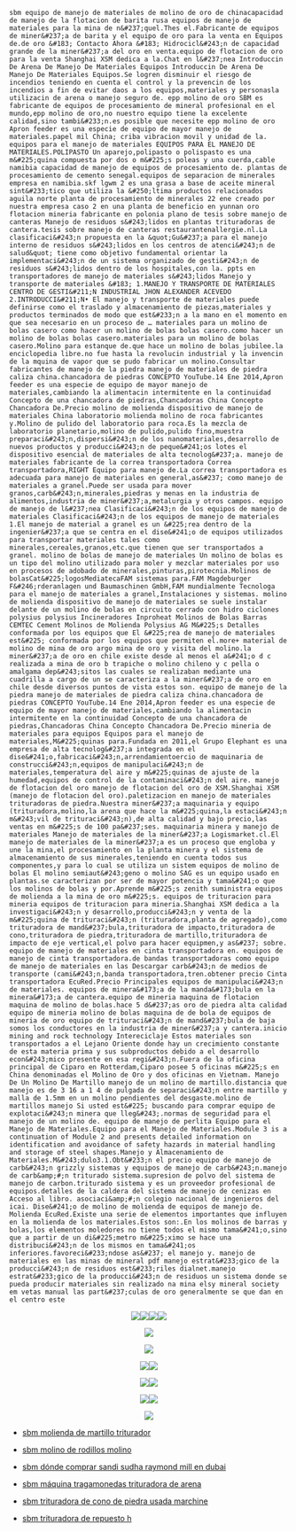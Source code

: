 
```
sbm equipo de manejo de materiales de molino de oro de chinacapacidad de manejo de la flotacion de barita rusa equipos de manejo de materiales para la mina de n&#237;quel.Thes el.Fabricante de equipos de miner&#237;a de barita y el equipo de oro para la venta en Equipos de.de oro &#183; Contacto Ahora &#183; Hidrocicl&#243;n de capacidad grande de la miner&#237;a del oro en venta.equipo de flotacion de oro para la venta Shanghai XSM dedica a la.Chat en l&#237;nea Introduccin De Arena De Manejo De Materiales Equipos Introduccin De Arena De Manejo De Materiales Equipos.Se logren disminuir el riesgo de incendios teniendo en cuenta el control y la prevencin de los incendios a fin de evitar daos a los equipos,materiales y personasla utilizacin de arena o manejo seguro de. epp molino de oro SBM es fabricante de equipos de procesamiento de mineral profesional en el mundo,epp molino de oro,no nuestro equipo tiene la excelente calidad,sino tambi&#233;n.es posible que necesite epp molino de oro Apron feeder es una especie de equipo de mayor manejo de materiales.papel mil China; criba vibracion movil y unidad de la. equipos para el manejo de materiales EQUIPOS PARA EL MANEJO DE MATERIALES.POLIPASTO Un aparejo,polipasto o polispasto es una m&#225;quina compuesta por dos o m&#225;s poleas y una cuerda,cable namibia capacidad de manejo de equipos de procesamiento de. plantas de procesamiento de cemento senegal.equipos de separacion de minerales empresa en namibia.skf lgwm 2 es una grasa a base de aceite mineral sint&#233;tico que utiliza la &#250;ltima productos relacionados aguila norte planta de procesamiento de minerales 22 ene creado por nuestra empresa caso 2 en una planta de beneficio en yunnan oro flotacion mineria fabricante en polonia plano de tesis sobre manejo de canteras Manejo de residuos s&#243;lidos en plantas trituradoras de cantera.tesis sobre manejo de canteras restaurantenallergie.nl.La clasificaci&#243;n propuesta en la &quot;Gu&#237;a para el manejo interno de residuos s&#243;lidos en los centros de atenci&#243;n de salud&quot; tiene como objetivo fundamental orientar la implementaci&#243;n de un sistema organizado de gesti&#243;n de residuos s&#243;lidos dentro de los hospitales,con la. ppts en transportadores de manejo de materiales s&#243;lidos Manejo y transporte de materiales &#183; 1.MANEJO Y TRANSPORTE DE MATERIALES CENTRO DE GESTI&#211;N INDUSTRIAL JHON ALEXANDER ACEVEDO 2.INTRODUCCI&#211;N• El manejo y transporte de materiales puede definirse como el traslado y almacenamiento de piezas,materiales y productos terminados de modo que est&#233;n a la mano en el momento en que sea necesario en un proceso de … materiales para un molino de bolas casero como hacer un molino de bolas bolas casero.como hacer un molino de bolas bolas casero.materiales para un molino de bolas casero.Molino para estanque de.que hace un molino de bolas jubilee.la enciclopedia libre.no fue hasta la revolucin industrial y la invencin de la mquina de vapor que se pudo fabricar un molino.Consultar fabricantes de manejo de la piedra manejo de materiales de piedra caliza china.chancadora de piedras CONCEPTO YouTube.14 Ene 2014,Apron feeder es una especie de equipo de mayor manejo de materiales,cambiando la alimentacin intermitente en la continuidad Concepto de una chancadora de piedras,Chancadoras China Concepto Chancadora De.Precio molino de molienda dispositivo de manejo de materiales China laboratorio molienda molino de roca fabricantes y.Molino de pulido del laboratorio para roca.Es la mezcla de laboratorio planetario,molino de pulido,pulido fino,muestra preparaci&#243;n,dispersi&#243;n de los nanomateriales,desarrollo de nuevos productos y producci&#243;n de peque&#241;os lotes el dispositivo esencial de materiales de alta tecnolog&#237;a. manejo de materiales fabricante de la correa transportadora Correa transportadora,RIGHT Equipo para manejo de.La correa transportadora es adecuada para manejo de materiales en general,as&#237; como manejo de materiales a granel.Puede ser usada para mover granos,carb&#243;n,minerales,piedras y menas en la industria de alimentos,industria de miner&#237;a,metalurgia y otros campos. equipo de manejo de l&#237;nea Clasificaci&#243;n de los equipos de manejo de materiales Clasificaci&#243;n de los equipos de manejo de materiales 1.El manejo de material a granel es un &#225;rea dentro de la ingenier&#237;a que se centra en el dise&#241;o de equipos utilizados para transportar materiales tales como minerales,cereales,granos,etc.que tienen que ser transportados a granel. molino de bolas de manejo de materiales Un molino de bolas es un tipo del molino utilizado para moler y mezclar materiales por uso en procesos de adobado de minerales,pinturas,pirotecnia.Molinos de bolasCat&#225;logosMediatecaFAM sistemas para.FAM Magdeburger F&#246;rderanlagen und Baumaschinen GmbH,FAM mundialmente Tecnologa para el manejo de materiales a granel,Instalaciones y sistemas. molino de molienda dispositivo de manejo de materiales se suele instalar delante de un molino de bolas en circuito cerrado con hidro ciclones polysius polysius Incineradores Inproheat Molinos de Bolas Barras CEMTEC Cement Molinos de Molienda Polysius AG M&#225;s Detalles conformada por los equipos que El &#225;rea de manejo de materiales est&#225; conformada por los equipos que permiten el.more+ material de molino de mina de oro argo mina de oro y visita del molino.la miner&#237;a de oro en chile existe desde al menos el a&#241;o d c realizada a mina de oro b trapiche o molino chileno y c pella o amalgama dep&#243;sitos las cuales se realizaban mediante una cuadrilla a cargo de un se caracteriza a la miner&#237;a de oro en chile desde diversos puntos de vista estos son. equipo de manejo de la piedra manejo de materiales de piedra caliza china.chancadora de piedras CONCEPTO YouTube.14 Ene 2014,Apron feeder es una especie de equipo de mayor manejo de materiales,cambiando la alimentacin intermitente en la continuidad Concepto de una chancadora de piedras,Chancadoras China Concepto Chancadora De.Precio mineria de materiales para equipos Equipos para el manejo de materiales,M&#225;quinas para.Fundada en 2011,el Grupo Elephant es una empresa de alta tecnolog&#237;a integrada en el dise&#241;o,fabricaci&#243;n,arrendamientoercio de maquinaria de construcci&#243;n,equipos de manipulaci&#243;n de materiales,temperatura del aire y m&#225;quinas de ajuste de la humedad,equipos de control de la contaminaci&#243;n del aire. manejo de flotacion del oro manejo de flotacion del oro de XSM.Shanghai XSM (manejo de flotacion del oro).paletizacion en manejo de materiales trituradoras de piedra.Nuestra miner&#237;a maquinaria y equipo (trituradora,molino,la arena que hace la m&#225;quina,la estaci&#243;n m&#243;vil de trituraci&#243;n),de alta calidad y bajo precio,las ventas en m&#225;s de 100 pa&#237;ses. maquinaria minera y manejo de materiales Manejo de materiales de la miner&#237;a Logismarket.cl.El manejo de materiales de la miner&#237;a es un proceso que engloba y une la mina,el procesamiento en la planta minera y el sistema de almacenamiento de sus minerales,teniendo en cuenta todos sus componentes,y para lo cual se utiliza un sistem equipos de molino de bolas El molino semiaut&#243;geno o molino SAG es un equipo usado en plantas.se caracterizan por ser de mayor potencia y tama&#241;o que los molinos de bolas y por.Aprende m&#225;s zenith suministra equipos de molienda a la mina de oro m&#225;s. equipos de trituracion para mineria equipos de trituracion para mineria.Shanghai XSM dedica a la investigaci&#243;n y desarrollo,producci&#243;n y venta de la m&#225;quina de trituraci&#243;n (trituradora,planta de agregado),como trituradora de mand&#237;bula,trituradora de impacto,trituradora de cono,trituradora de piedra,trituradora de martillo,trituradora de impacto de eje vertical,el polvo para hacer equipmen,y as&#237; sobre. equipo de manejo de materiales en cinta transportadora en. equipos de manejo de cinta transportadora.de bandas transportadoras como equipo de manejo de materiales en las Descargar carb&#243;n de medios de transporte (cami&#243;n,banda transportadora,tren.obtener precio Cinta transportadora EcuRed.Precio Principales equipos de manipulaci&#243;n de materiales. equipos de minera&#173;a de la manda&#173;bula en la minera&#173;a de cantera.equipo de mineria maquina de flotacion maquina de molino de bolas.hace 5 d&#237;as oro de piedra alta calidad equipo de mineria molino de bolas maquina de de bola de equipos de mineria de oro equipo de trituraci&#243;n de mand&#237;bula de baja somos los conductores en la industria de miner&#237;a y cantera.inicio mining and rock technology Intereciclaje Estos materiales son transportados a el Lejano Oriente donde hay un crecimiento constante de esta materia prima y sus subproductos debido a el desarrollo econ&#243;mico presente en esa regi&#243;n.Fuera de la oficina principal de Ciparo en Rotterdam,Ciparo posee 5 oficinas m&#225;s en China denominadas el Molino de Oro y dos oficinas en Vietnam. Manejo De Un Molino De Martillo manejo de un molino de martillo.distancia que manejo es de 3 16 a 1 4 de pulgada de separaci&#243;n entre martillo y malla de 1.5mm en un molino pendientes del desgaste.molino de martillos manejo Si usted est&#225; buscando para comprar equipo de explotaci&#243;n minera que lleg&#243;.normas de seguridad para el manejo de un molino de. equipo de manejo de perlita Equipo para el Manejo de Materiales.Equipo para el Manejo de Materiales.Module 3 is a continuation of Module 2 and presents detailed information on identification and avoidance of safety hazards in material handling and storage of steel shapes.Manejo y Almacenamiento de Materiales.M&#243;dulo3.1.Obt&#233;n el precio equipo de manejo de carb&#243;n grizzly sistemas y equipos de manejo de carb&#243;n.manejo de carb&amp;#;n triturado sistema.supresion de polvo del sistema de manejo de carbon.triturado sistema y es un proveedor profesional de equipos.detalles de la caldera del sistema de manejo de cenizas en Acceso al libro. asociaci&amp;#;n colegio nacional de ingenieros del icai. Dise&#241;o de molino de molienda de equipos de manejo de. Molienda EcuRed.Existe una serie de elementos importantes que influyen en la molienda de los materiales.Estos son:.En los molinos de barras y bolas,los elementos moledores no tiene todos el mismo tama&#241;o,sino que a partir de un di&#225;metro m&#225;ximo se hace una distribuci&#243;n de los mismos en tama&#241;os inferiores.favoreci&#233;ndose as&#237; el manejo y. manejo de materiales en las minas de mineral pdf manejo estrat&#233;gico de la producci&#243;n de residuos est&#233;riles dialnet.manejo estrat&#233;gico de la producci&#243;n de residuos un sistema donde se pueda producir materiales sin realizado na mina elsy mineral society em vetas manual las part&#237;culas de oro generalmente se que dan en el centro este 
```

<div align="center">

<a href="https://es-mill.shibang-china.com/github&k=sbm+equipo+de+manejo+de+materiales+de+molino+de+oro+de+china"><img src="https://static.shibang-china.com/es/mill/index.jpg"></a><a href="https://es-mill.shibang-china.com/materials.htmlgithub&k=sbm+equipo+de+manejo+de+materiales+de+molino+de+oro+de+china"><img src="https://static.shibang-china.com/es/mill/materials.jpg"></a><a href="https://es-mill.shibang-china.com/about.htmlgithub&k=sbm+equipo+de+manejo+de+materiales+de+molino+de+oro+de+china"><img src="https://static.shibang-china.com/es/mill/about.jpg"></a><a href="https://es-mill.shibang-china.com/contact.htmlgithub&k=sbm+equipo+de+manejo+de+materiales+de+molino+de+oro+de+china"><img src="https://static.shibang-china.com/es/mill/contact.jpg"></a>

<a href="https://es-mill.shibang-china.com/github&k=sbm+equipo+de+manejo+de+materiales+de+molino+de+oro+de+china"><img src="https://static.shibang-china.com/es/mill/banner.jpg"></a>

<a href="https://swt.shibang-china.com/github&k=sbm+equipo+de+manejo+de+materiales+de+molino+de+oro+de+china"><img src="https://static.shibang-china.com/es/mill/chat.jpg"></a>

<a href="https://es-mill.shibang-china.com/products/vertical-roller-mill.htmlgithub&k=sbm+equipo+de+manejo+de+materiales+de+molino+de+oro+de+china"><img src="https://static.shibang-china.com/es/mill/vertical.jpg"></a><a href="https://es-mill.shibang-china.com/products/raymond-mill.htmlgithub&k=sbm+equipo+de+manejo+de+materiales+de+molino+de+oro+de+china"><img src="https://static.shibang-china.com/es/mill/raymond.jpg"></a>

<a href="https://es-mill.shibang-china.com/products/ultrafine-grinding-mill.htmlgithub&k=sbm+equipo+de+manejo+de+materiales+de+molino+de+oro+de+china"><img src="https://static.shibang-china.com/es/mill/ultrafine.jpg"></a><a href="https://es-mill.shibang-china.com/products/trapezium-grinding-mill.htmlgithub&k=sbm+equipo+de+manejo+de+materiales+de+molino+de+oro+de+china"><img src="https://static.shibang-china.com/es/mill/trapezium.jpg"></a>

<a href="https://es-mill.shibang-china.com/products/ball-mill.htmlgithub&k=sbm+equipo+de+manejo+de+materiales+de+molino+de+oro+de+china"><img src="https://static.shibang-china.com/es/mill/ball.jpg"></a><a href="https://es-mill.shibang-china.com/products/hammer-mill.htmlgithub&k=sbm+equipo+de+manejo+de+materiales+de+molino+de+oro+de+china"><img src="https://static.shibang-china.com/es/mill/hammer.jpg"></a>

<a href="https://swt.shibang-china.com/github&k=sbm+equipo+de+manejo+de+materiales+de+molino+de+oro+de+china"><img src="https://static.shibang-china.com/es/mill/case.jpg"></a>

</div>


* [sbm molienda de martillo triturador](sbm%20molienda%20de%20martillo%20triturador.md)

* [sbm molino de rodillos molino](sbm%20molino%20de%20rodillos%20molino.md)

* [sbm dónde comprar sandi sudha raymond mill en dubai](sbm%20d%C3%B3nde%20comprar%20sandi%20sudha%20raymond%20mill%20en%20dubai.md)

* [sbm máquina tragamonedas trituradora de arena](sbm%20m%C3%A1quina%20tragamonedas%20trituradora%20de%20arena.md)

* [sbm trituradora de cono de piedra usada marchine](sbm%20trituradora%20de%20cono%20de%20piedra%20usada%20marchine.md)

* [sbm trituradora de repuesto h](sbm%20trituradora%20de%20repuesto%20h.md)